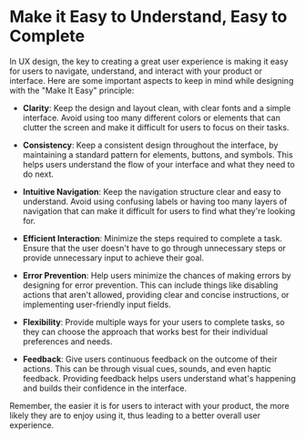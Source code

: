 # Make it Easy to Understand, Easy to Complete

In UX design, the key to creating a great user experience is making it easy for users to navigate, understand, and interact with your product or interface. Here are some important aspects to keep in mind while designing with the "Make It Easy" principle:

- **Clarity**: Keep the design and layout clean, with clear fonts and a simple interface. Avoid using too many different colors or elements that can clutter the screen and make it difficult for users to focus on their tasks.

- **Consistency**: Keep a consistent design throughout the interface, by maintaining a standard pattern for elements, buttons, and symbols. This helps users understand the flow of your interface and what they need to do next.

- **Intuitive Navigation**: Keep the navigation structure clear and easy to understand. Avoid using confusing labels or having too many layers of navigation that can make it difficult for users to find what they're looking for.

- **Efficient Interaction**: Minimize the steps required to complete a task. Ensure that the user doesn't have to go through unnecessary steps or provide unnecessary input to achieve their goal.

- **Error Prevention**: Help users minimize the chances of making errors by designing for error prevention. This can include things like disabling actions that aren't allowed, providing clear and concise instructions, or implementing user-friendly input fields.

- **Flexibility**: Provide multiple ways for your users to complete tasks, so they can choose the approach that works best for their individual preferences and needs.

- **Feedback**: Give users continuous feedback on the outcome of their actions. This can be through visual cues, sounds, and even haptic feedback. Providing feedback helps users understand what's happening and builds their confidence in the interface.

Remember, the easier it is for users to interact with your product, the more likely they are to enjoy using it, thus leading to a better overall user experience.